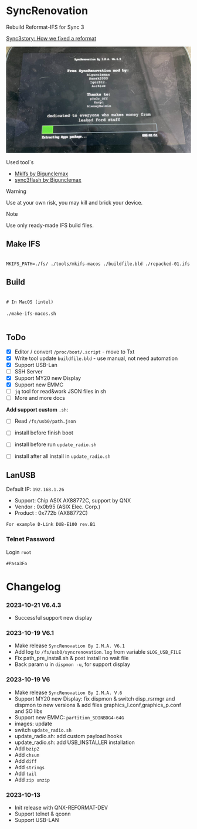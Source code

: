 # SyncRenovation 

Rebuild Reformat-IFS for Sync 3 

[Sync3story: How we fixed a reformat](https://gist.github.com/bigunclemax/db509488879668ffb6fb7c02761a09c7)





![SyncRenovation 6.4](/docs/images/V6_4_3.png)







Used tool`s 

* [MkIfs by Bigunclemax](https://github.com/bigunclemax/mkxfs)
* [sync3flash by Bigunclemax](https://github.com/bigunclemax/sync3flash)



> [!WARNING]
> Use at your own risk, you may kill and brick your device.


> [!NOTE]
> Use only ready-made IFS build files.


  
Make IFS
-----

```shell

MKIFS_PATH=./fs/ ./tools/mkifs-macos ./buildfile.bld ./repacked-01.ifs

```


Build 
------


```shell

# In MacOS (intel)

./make-ifs-macos.sh 


```



ToDo
-----

- [X] Editor / convert `/proc/boot/.script` - move to Txt  
- [X] Write tool update `buildfile.bld` - use manual, not need automation 
- [X] Support USB-Lan
- [ ] SSH Server 
- [x] Support MY20 new Display 
- [x] Support new EMMC
- [ ] `jq` tool for read&work JSON files in sh
- [ ] More and more docs

**Add support custom** `.sh`:
- [ ] Read `/fs/usb0/path.json` 
- [ ] install before finish boot
- [ ] install before run `update_radio.sh`
- [ ] install after all install in `update_radio.sh`


## LanUSB

Default IP: `192.168.1.26`

* Support: Chip ASIX AX88772C, support by  QNX
* Vendor : 0x0b95 (ASIX Elec. Corp.)
* Product : 0x772b (AX88772C)
```
For example D-Link DUB-E100 rev.B1
```

### Telnet Password

Login `root`  
```
#Pasa3Fo
```


# Changelog


### 2023-10-21 V6.4.3

* Successful support new display

### 2023-10-19 V6.1

* Make release `SyncRenovation By I.M.A. V6.1`
* Add log to `/fs/usb0/syncrenovation.log` from variable `$LOG_USB_FILE`
* Fix path_pre_install.sh & post install no wait file
* Back param u in `dispmon -u`, for support display

### 2023-10-19 V6 

* Make release `SyncRenovation By I.M.A. V.6`
* Support MY20 new Display: fix dispmon &  switch disp_rsrmgr and dispmon to new versions & add files graphics_l.conf,graphics_p.conf and SO libs
* Support new EMMC: `partition_SDINBDG4-64G`
* images: update
* switch `update_radio.sh` 
* update_radio.sh: add custom payload hooks
* update_radio.sh: add USB_INSTALLER installation
* Add `bzip2`
* Add `chsum`
* Add `diff`
* Add `strings`
* Add `tail`
* Add `zip unzip`

### 2023-10-13 

* Init release with QNX-REFORMAT-DEV
* Support telnet & qconn
* Support USB-LAN 

